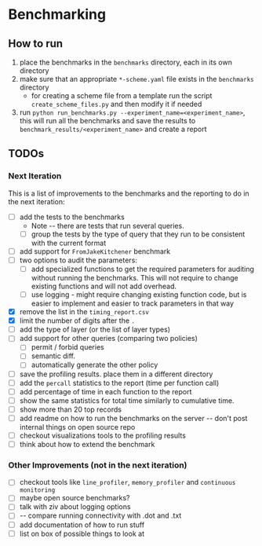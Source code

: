 # Benchmarking

## How to run
1. place the benchmarks in the `benchmarks` directory, each in its own directory
2. make sure that an appropriate `*-scheme.yaml` file exists in the `benchmarks` directory
   - for creating a scheme file from a template run the script `create_scheme_files.py` and then modify it if needed
3. run `python run_benchmarks.py --experiment_name=<experiment_name>`, this will run all the benchmarks and save the 
results to `benchmark_results/<experiment_name>` and create a report

## TODOs

### Next Iteration
This is a list of improvements to the benchmarks and the reporting to do in the next iteration:

- [ ] add the tests to the benchmarks 
  - Note -- there are tests that run several queries. 
  - [ ] group the tests by the type of query that they run to be consistent with the current format
- [ ] add support for `FromJakeKitchener` benchmark
- [ ] two options to audit the parameters:
  - [ ] add specialized functions to get the required parameters for auditing without running the benchmarks. 
  This will not require to change existing functions and will not add overhead.
  - [ ] use logging - might require changing existing function code, but is easier to implement and easier to track 
  parameters in that way
- [x] remove the list in the `timing_report.csv`
- [x] limit the number of digits after the `.`
- [ ] add the type of layer (or the list of layer types)
- [ ] add support for other queries (comparing two policies)
  - [ ] permit / forbid queries
  - [ ] semantic diff. 
  - [ ] automatically generate the other policy
- [ ] save the profiling results. place them in a different directory
- [ ] add the `percall` statistics to the report (time per function call)
- [ ] add percentage of time in each function to the report
- [ ] show the same statistics for total time similarly to cumulative time.
- [ ] show more than 20 top records
- [ ] add readme on how to run the benchmarks on the server -- don't post internal things on open source repo
- [ ] checkout visualizations tools to the profiling results
- [ ] think about how to extend the benchmark

### Other Improvements (not in the next iteration)
- [ ] checkout tools like `line_profiler`, `memory_profiler` and 
`continuous monitoring`
- [ ] maybe open source benchmarks?
- [ ] talk with ziv about logging options
- [ ] -- compare running connectivity with .dot and .txt
- [ ] add documentation of how to run stuff
- [ ] list on box of possible things to look at